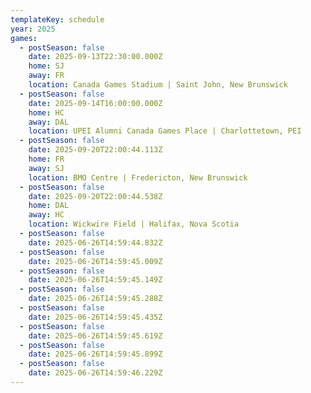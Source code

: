 ```yaml
---
templateKey: schedule
year: 2025
games:
  - postSeason: false
    date: 2025-09-13T22:30:00.000Z
    home: SJ
    away: FR
    location: Canada Games Stadium | Saint John, New Brunswick
  - postSeason: false
    date: 2025-09-14T16:00:00.000Z
    home: HC
    away: DAL
    location: UPEI Alumni Canada Games Place | Charlottetown, PEI
  - postSeason: false
    date: 2025-09-20T22:00:44.113Z
    home: FR
    away: SJ
    location: BMO Centre | Fredericton, New Brunswick
  - postSeason: false
    date: 2025-09-20T22:00:44.538Z
    home: DAL
    away: HC
    location: Wickwire Field | Halifax, Nova Scotia
  - postSeason: false
    date: 2025-06-26T14:59:44.832Z
  - postSeason: false
    date: 2025-06-26T14:59:45.009Z
  - postSeason: false
    date: 2025-06-26T14:59:45.149Z
  - postSeason: false
    date: 2025-06-26T14:59:45.288Z
  - postSeason: false
    date: 2025-06-26T14:59:45.435Z
  - postSeason: false
    date: 2025-06-26T14:59:45.619Z
  - postSeason: false
    date: 2025-06-26T14:59:45.899Z
  - postSeason: false
    date: 2025-06-26T14:59:46.229Z
---
```

